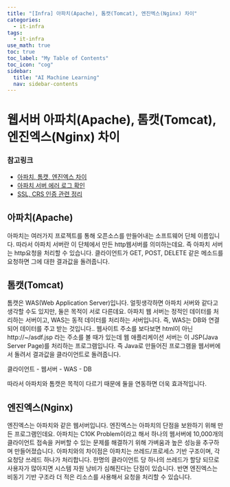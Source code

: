 ```yaml
---
title: "[Infra] 아파치(Apache), 톰캣(Tomcat), 엔진엑스(Nginx) 차이" 
categories:
  - it-infra
tags:
  - it-infra
use_math: true
toc: true
toc_label: "My Table of Contents"
toc_icon: "cog"
sidebar:
  title: "AI Machine Learning"
  nav: sidebar-contents
---
```


# 웹서버 아파치(Apache), 톰캣(Tomcat), 엔진엑스(Nginx) 차이

### 참고링크
* [아파치, 톰캣, 엔진엑스 차이](https://losskatsu.github.io/it-infra/webserver/)
* [아파치 서버 에러 로그 확인](https://losskatsu.github.io/it-infra/apache-error-log/)
* [SSL, CRS 인증 관련 정리](https://losskatsu.github.io/it-infra/ssl-auth/)


## 아파치(Apache)

아파치는 여러가지 프로젝트를 통해 오픈소스를 만들어내는 소프트웨어 단체 이름입니다. 
따라서 아파치 서버란 이 단체에서 만든 http웹서버를 의미하는데요. 
즉 아파치 서버는 http요청을 처리할 수 있습니다. 
클라이언트가 GET, POST, DELETE 같은 메소드를 요청하면 그에 대한 결과값을 돌려줍니다. 

## 톰캣(Tomcat)

톰캣은 WAS(Web Application Server)입니다. 
얼핏생각하면 아파치 서버와 같다고 생각할 수도 있지만, 둘은 목적이 서로 다른데요. 
아파치 웹 서버는 정적인 데이터를 처리하는 서버이고, WAS는 동적 데이터를 처리하는 서버입니다. 
즉, WAS는 DB와 연결되어 데이터를 주고 받는 것입니다.. 
웹사이트 주소를 보다보면 html이 아닌 http://~/asdf.jsp 라는 주소를 볼 때가 있는데 
웹 애플리케이션 서버는 이 JSP(Java Server Page)를 처리하는 프로그램입니다. 
즉 Java로 만들어진 프로그램을 웹서버에서 돌려서 결과값을 클라이언트로 돌려줍니다.

클라이언트 - 웹서버 - WAS - DB

따라서 아파치와 톰캣은 목적이 다르기 때문에 둘을 연동하면 더욱 효과적입니다. 


## 엔진엑스(Nginx)

엔진엑스는 아파치와 같은 웹서버입니다. 
엔진엑스는 아파치의 단점을 보완하기 위해 만든 프로그램인데요. 
아파치는 C10K Problem이라고 해서 하나의 웹서버에 10,000개의 클라이언트 접속을 커버할 수 있는 문제를 해결하기 위해 
가벼움과 높은 성능을 추구하며 만들어졌습니다. 
아파치와의 차이점은 아파치는 쓰레드/프로세스 기반 구조이며, 각 요청당 쓰레드 하나가 처리합니다. 
한명의 클라이언트 당 하나의 쓰레드가 할당 되므로 사용자가 많아지면 시스템 자원 낭비가 심해진다는 단점이 있습니다. 
반면 엔진엑스는 비동기 기반 구조라 더 적은 리소스를 사용해서 요청을 처리할 수 있습니다. 

